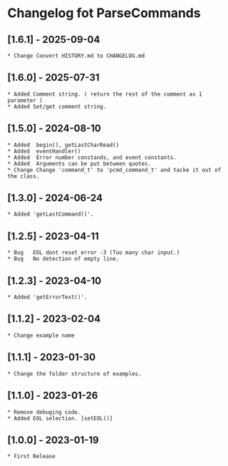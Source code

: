 # Changelog fot ParseCommands

## [1.6.1] - 2025-09-04

    * Change Convert HISTORY.md to CHANGELOG.md

## [1.6.0] - 2025-07-31

    * Added Comment string. ( return the rest of the comment as 1 parameter )
    * Added Set/get comment string.

## [1.5.0] - 2024-08-10

    * Added  begin(), getLastCharRead()
    * Added  eventHandler()
    * Added  Error number constands, and event constants.
    * Added  Arguments can be put between quotes.
    * Change Change 'command_t' to 'pcmd_command_t' and tacke it out of the class.
           
## [1.3.0] - 2024-06-24

    * Added 'getLastCommand()'.
    
## [1.2.5] - 2023-04-11

    * Bug   EOL dont reset error -3 (Too many char input.)
    * Bug   No detection of empty line.
    
## [1.2.3] - 2023-04-10

    * Added 'getErrorText()'.
    
## [1.1.2] - 2023-02-04

    * Change example name
    
## [1.1.1] - 2023-01-30

    * Change the folder structure of examples.
    
## [1.1.0] - 2023-01-26

    * Remove debuging code.
    * Added EOL selection. [setEOL()]

## [1.0.0] - 2023-01-19

    * First Release


